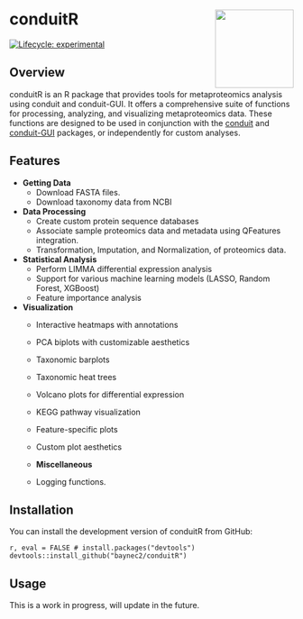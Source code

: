 
<!-- README.md is generated from README.Rmd. Please edit that file -->

# conduitR <img src="man/figures/logo.png" align="right" height="139" />

<!-- badges: start -->

[![Lifecycle:
experimental](https://img.shields.io/badge/lifecycle-experimental-orange.svg)](https://lifecycle.r-lib.org/articles/stages.html#experimental)
<!-- badges: end -->

## Overview

conduitR is an R package that provides tools for metaproteomics analysis
using conduit and conduit-GUI. It offers a comprehensive suite of
functions for processing, analyzing, and visualizing metaproteomics
data. These functions are designed to be used in conjunction with the
[conduit](https://github.com/baynec2/conduit) and
[conduit-GUI](https://github.com/baynec2/conduit-GUI) packages, or
independently for custom analyses.

## Features

- **Getting Data**
  - Download FASTA files.
  - Download taxonomy data from NCBI
- **Data Processing**
  - Create custom protein sequence databases
  - Associate sample proteomics data and metadata using QFeatures
    integration.
  - Transformation, Imputation, and Normalization, of proteomics data.
- **Statistical Analysis**
  - Perform LIMMA differential expression analysis
  - Support for various machine learning models (LASSO, Random Forest,
    XGBoost)
  - Feature importance analysis
- **Visualization**
  - Interactive heatmaps with annotations

  - PCA biplots with customizable aesthetics

  - Taxonomic barplots

  - Taxonomic heat trees

  - Volcano plots for differential expression

  - KEGG pathway visualization

  - Feature-specific plots

  - Custom plot aesthetics

  - **Miscellaneous**

  - Logging functions.

## Installation

You can install the development version of conduitR from GitHub:

`r, eval = FALSE # install.packages("devtools") devtools::install_github("baynec2/conduitR")`

## Usage

This is a work in progress, will update in the future.
